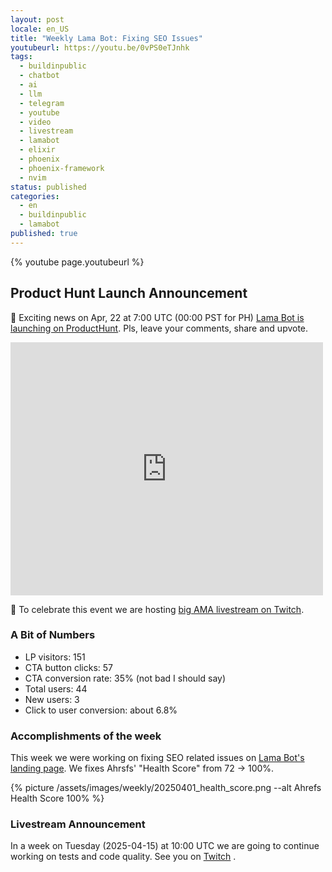 ```yaml
---
layout: post
locale: en_US
title: "Weekly Lama Bot: Fixing SEO Issues"
youtubeurl: https://youtu.be/0vPS0eTJnhk
tags:
  - buildinpublic
  - chatbot
  - ai
  - llm
  - telegram
  - youtube
  - video
  - livestream
  - lamabot
  - elixir
  - phoenix
  - phoenix-framework
  - nvim
status: published
categories:
  - en
  - buildinpublic
  - lamabot
published: true
---
```

{% youtube page.youtubeurl %}

## Product Hunt Launch Announcement

🚀 Exciting news on Apr, 22 at 7:00 UTC (00:00 PST for PH) [Lama Bot is launching on ProductHunt](https://www.producthunt.com/products/lama-bot). Pls, leave your comments, share and upvote.

<iframe style="border: none;" src="https://cards.producthunt.com/cards/products/1049540" width="500" height="405" frameborder="0" scrolling="no" allowfullscreen></iframe>

🥳 To celebrate this event we are hosting [big AMA livestream on Twitch](https://www.twitch.tv/war1and). 

### A Bit of Numbers

- LP visitors: 151
- CTA button clicks: 57
- CTA conversion rate:  35% (not bad I should say)
- Total users: 44
- New users: 3
- Click to user conversion:  about 6.8%

### Accomplishments of the week

This week we were working on fixing SEO related issues on [Lama Bot's landing page](https://lamabot.io?utm_source=t0ha.ru&utm_medium=post). We fixes Ahrsfs' "Health Score" from 72 -> 100%.

{% picture /assets/images/weekly/20250401_health_score.png --alt Ahrefs Health Score 100% %}

### Livestream Announcement

In a week on Tuesday (2025-04-15) at 10:00 UTC we are going to continue working on tests and code quality. See you on [Twitch](https://www.twitch.tv/war1and) .